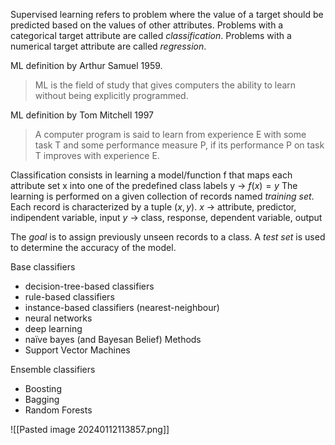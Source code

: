 Supervised learning refers to problem where the value of a target should be predicted based on the values of other attributes.
Problems with a categorical target attribute are called *classification*.
Problems with a numerical target attribute are called *regression*.

ML definition by Arthur Samuel 1959.
> ML is the field of study that gives computers the ability to learn without being explicitly programmed.

ML definition by Tom Mitchell 1997
> A computer program is said 
> to learn from experience E 
> with some task T
> and some performance measure P,
> if its performance P on task T improves with experience E.

Classification consists in learning a model/function f that maps each attribute set x into one of the predefined class labels y -> $f(x) = y$
The learning is performed on a given collection of records named *training set*.
Each record is characterized by a tuple $(x,y)$.
$x$ -> attribute, predictor, indipendent variable, input
$y$ -> class, response, dependent variable, output

The *goal* is to assign previously unseen records to a class.
A *test set* is used to determine the accuracy of the model.

Base classifiers
- decision-tree-based classifiers
- rule-based classifiers
- instance-based classifiers (nearest-neighbour)
- neural networks
- deep learning
- naïve bayes (and Bayesan Belief) Methods
- Support Vector Machines

Ensemble classifiers
- Boosting
- Bagging
- Random Forests

![[Pasted image 20240112113857.png]]